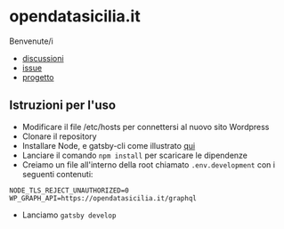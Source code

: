 # opendatasicilia.it

Benvenute/i


- [discussioni](https://github.com/opendatasicilia/opendatasicilia.it/discussions)
- [issue](https://github.com/opendatasicilia/opendatasicilia.it/issues)
- [progetto](https://github.com/orgs/opendatasicilia/projects/3/views/9)

## Istruzioni per l'uso
- Modificare il file /etc/hosts per connettersi al nuovo sito Wordpress
- Clonare il repository
- Installare Node, e gatsby-cli come illustrato [qui](https://github.com/opendatasicilia/opendatasicilia.it/discussions/29)
- Lanciare il comando `npm install` per scaricare le dipendenze
- Creiamo un file all'interno della root chiamato `.env.development` con i seguenti contenuti:
```
NODE_TLS_REJECT_UNAUTHORIZED=0
WP_GRAPH_API=https://opendatasicilia.it/graphql
```
- Lanciamo `gatsby develop`
